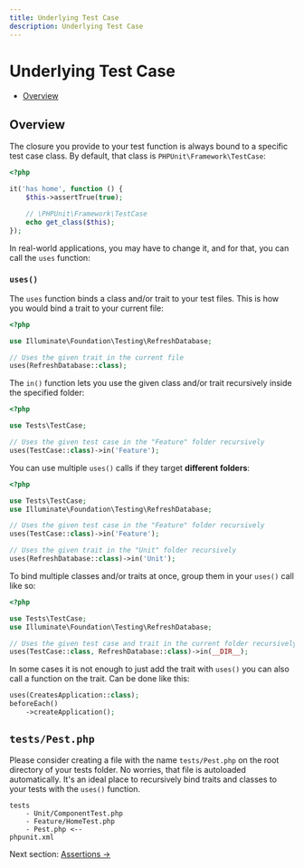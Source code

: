 ```yaml
---
title: Underlying Test Case
description: Underlying Test Case
---
```


# Underlying Test Case

- [Overview](#overview)

<a name="overview"></a>
## Overview
The closure you provide to your test function is always bound to a specific
test case class. By default, that class is `PHPUnit\Framework\TestCase`:

```php
<?php

it('has home', function () {
    $this->assertTrue(true);

    // \PHPUnit\Framework\TestCase
    echo get_class($this); 
});
```

In real-world applications, you may have to change it, and for that, you
can call the `uses` function:

### `uses()`

The `uses` function binds a class and/or trait to your test files.
This is how you would bind a trait to your current file:

```php
<?php

use Illuminate\Foundation\Testing\RefreshDatabase;

// Uses the given trait in the current file
uses(RefreshDatabase::class);
```

The `in()` function lets you use the given class and/or trait recursively inside the specified folder:

```php
<?php

use Tests\TestCase;

// Uses the given test case in the "Feature" folder recursively
uses(TestCase::class)->in('Feature');
```

You can use multiple `uses()` calls if they target **different folders**:

```php
<?php

use Tests\TestCase;
use Illuminate\Foundation\Testing\RefreshDatabase;

// Uses the given test case in the "Feature" folder recursively
uses(TestCase::class)->in('Feature');

// Uses the given trait in the "Unit" folder recursively
uses(RefreshDatabase::class)->in('Unit');
```


To bind multiple classes and/or traits at once, group them in your `uses()` call like so:

```php
<?php

use Tests\TestCase;
use Illuminate\Foundation\Testing\RefreshDatabase;

// Uses the given test case and trait in the current folder recursively
uses(TestCase::class, RefreshDatabase::class)->in(__DIR__);
```

In some cases it is not enough to just add the trait with `uses()` you can also call a function on the trait. 
Can be done like this: 
```php
uses(CreatesApplication::class);
beforeEach()
    ->createApplication();
```

## `tests/Pest.php`

Please consider creating a file with the name `tests/Pest.php` on the
root directory of your tests folder. No worries, that file
is autoloaded automatically.
It's an ideal place to recursively bind traits and classes to your tests with the `uses()` function.

```
tests
    - Unit/ComponentTest.php
    - Feature/HomeTest.php
    - Pest.php <--
phpunit.xml
```

Next section: [Assertions →](/docs/assertions)

